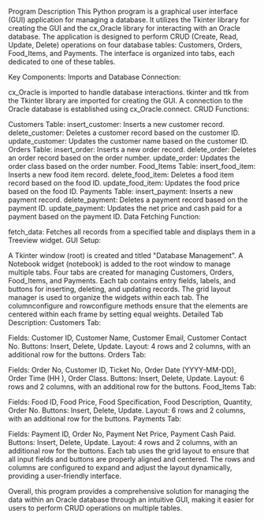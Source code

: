 Program Description
This Python program is a graphical user interface (GUI) application for managing a database. It utilizes the Tkinter library for creating the GUI and the cx_Oracle library for interacting with an Oracle database. The application is designed to perform CRUD (Create, Read, Update, Delete) operations on four database tables: Customers, Orders, Food_Items, and Payments. The interface is organized into tabs, each dedicated to one of these tables.

Key Components:
Imports and Database Connection:

cx_Oracle is imported to handle database interactions.
tkinter and ttk from the Tkinter library are imported for creating the GUI.
A connection to the Oracle database is established using cx_Oracle.connect.
CRUD Functions:

Customers Table:
insert_customer: Inserts a new customer record.
delete_customer: Deletes a customer record based on the customer ID.
update_customer: Updates the customer name based on the customer ID.
Orders Table:
insert_order: Inserts a new order record.
delete_order: Deletes an order record based on the order number.
update_order: Updates the order class based on the order number.
Food_Items Table:
insert_food_item: Inserts a new food item record.
delete_food_item: Deletes a food item record based on the food ID.
update_food_item: Updates the food price based on the food ID.
Payments Table:
insert_payment: Inserts a new payment record.
delete_payment: Deletes a payment record based on the payment ID.
update_payment: Updates the net price and cash paid for a payment based on the payment ID.
Data Fetching Function:

fetch_data: Fetches all records from a specified table and displays them in a Treeview widget.
GUI Setup:

A Tkinter window (root) is created and titled "Database Management".
A Notebook widget (notebook) is added to the root window to manage multiple tabs.
Four tabs are created for managing Customers, Orders, Food_Items, and Payments. Each tab contains entry fields, labels, and buttons for inserting, deleting, and updating records.
The grid layout manager is used to organize the widgets within each tab. The columnconfigure and rowconfigure methods ensure that the elements are centered within each frame by setting equal weights.
Detailed Tab Description:
Customers Tab:

Fields: Customer ID, Customer Name, Customer Email, Customer Contact No.
Buttons: Insert, Delete, Update.
Layout: 4 rows and 2 columns, with an additional row for the buttons.
Orders Tab:

Fields: Order No, Customer ID, Ticket No, Order Date (YYYY-MM-DD), Order Time (HH
), Order Class.
Buttons: Insert, Delete, Update.
Layout: 6 rows and 2 columns, with an additional row for the buttons.
Food_Items Tab:

Fields: Food ID, Food Price, Food Specification, Food Description, Quantity, Order No.
Buttons: Insert, Delete, Update.
Layout: 6 rows and 2 columns, with an additional row for the buttons.
Payments Tab:

Fields: Payment ID, Order No, Payment Net Price, Payment Cash Paid.
Buttons: Insert, Delete, Update.
Layout: 4 rows and 2 columns, with an additional row for the buttons.
Each tab uses the grid layout to ensure that all input fields and buttons are properly aligned and centered. The rows and columns are configured to expand and adjust the layout dynamically, providing a user-friendly interface.

Overall, this program provides a comprehensive solution for managing the data within an Oracle database through an intuitive GUI, making it easier for users to perform CRUD operations on multiple tables.
